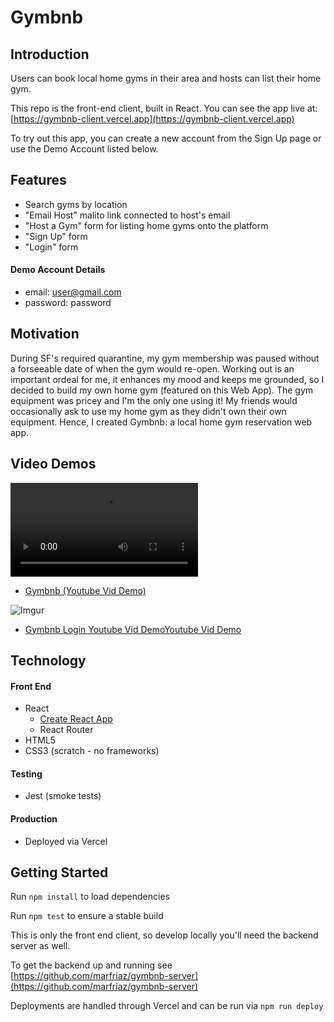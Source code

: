 # Gymbnb

## Introduction

Users can book local home gyms in their area and hosts can list their home gym.

This repo is the front-end client, built in React. You can see the app live at: [https://gymbnb-client.vercel.app](https://gymbnb-client.vercel.app)

To try out this app, you can create a new account from the Sign Up page or use the Demo Account listed below.

## Features

- Search gyms by location
- "Email Host" malito link connected to host's email
- "Host a Gym" form for listing home gyms onto the platform
- "Sign Up" form
- "Login" form

#### Demo Account Details

- email: user@gmail.com
- password: password

## Motivation

During SF's required quarantine, my gym membership was paused without a forseeable date of when the gym would re-open. Working out is an important ordeal for me, it enhances my mood and keeps me grounded, so I decided to build my own home gym (featured on this Web App). The gym equipment was pricey and I'm the only one using it! My friends would occasionally ask to use my home gym as they didn't own their own equipment. Hence, I created Gymbnb: a local home gym reservation web app.

## Video Demos

![Imgur](https://i.imgur.com/s6yCiI7.mp4)

- [Gymbnb (Youtube Vid Demo)](https://www.youtube.com/watch?v=TUgLHtagTTQ&feature=youtu.be&ab_channel=MarcoFriaz)

![Imgur](https://i.imgur.com/QdYptsu.gif)

- [Gymbnb Login Youtube Vid DemoYoutube Vid Demo](https://www.youtube.com/watch?v=vccD64fxJ2M&feature=youtu.be&ab_channel=MarcoFriaz)

## Technology

#### Front End

- React
  - [Create React App](https://github.com/facebook/create-react-app)
  - React Router
- HTML5
- CSS3 (scratch - no frameworks)

#### Testing

- Jest (smoke tests)

#### Production

- Deployed via Vercel

## Getting Started

Run `npm install` to load dependencies

Run `npm test` to ensure a stable build

This is only the front end client, so develop locally you'll need the backend server as well.

To get the backend up and running see [https://github.com/marfriaz/gymbnb-server](https://github.com/marfriaz/gymbnb-server)

Deployments are handled through Vercel and can be run via `npm run deploy`
